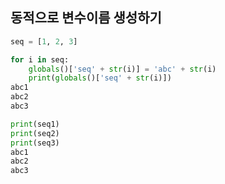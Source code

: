 ## 동적으로 변수이름 생성하기
```python
seq = [1, 2, 3]

for i in seq:
    globals()['seq' + str(i)] = 'abc' + str(i)
    print(globals()['seq' + str(i)])
abc1
abc2
abc3
```
```python
print(seq1)
print(seq2)
print(seq3)
abc1
abc2
abc3
```